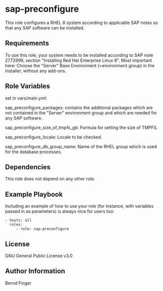 sap-preconfigure
================

This role configures a RHEL 8 system according to applicable SAP notes so that any SAP software can be installed.

Requirements
------------

To use this role, your system needs to be installed according to SAP note 2772999, section "Installing Red Hat Enterprise Linux 8". Most important here: Choose the "Server" Base Environment (=environment group) in the installer, without any add-ons.

Role Variables
--------------

set in vars/main.yml:

sap_preconfigure_packages: contains the additional packages which are not contained in the "Server" environment group and which are needed for any SAP software.

sap_preconfigure_size_of_tmpfs_gb: Formula for setting the size of TMPFS.

sap_preconfigure_locale: Locale to be checked.

sap_preconfigure_db_group_name: Name of the RHEL group which is used for the database processes.

Dependencies
------------

This role does not depend on any other role.

Example Playbook
----------------

Including an example of how to use your role (for instance, with variables passed in as parameters) is always nice for users too:

    - hosts: all
      roles:
         - role: sap-preconfigure

License
-------

GNU General Public License v3.0

Author Information
------------------

Bernd Finger
